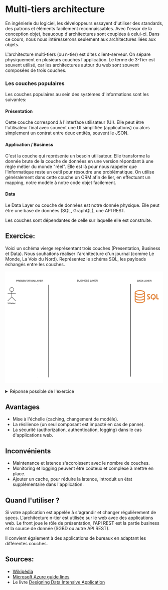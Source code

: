 # Multi-tiers architecture

En ingénierie du logiciel, les développeurs essayent d'utiliser des standards, des patrons et éléments facilement
reconnaissables. Avec l'essor de la conception objet, beaucoup d'architectures sont couplées à celui-ci. Dans ce cours,
nous nous intéresserons seulement aux architectures liées aux objets.

L'architecture multi-tiers (ou n-tier) est dites client-serveur. On sépare physiquement en plusieurs couches
l'application. Le terme de 3-Tier est souvent utilisé, car les architectures autour du web sont souvent composées de
trois couches.

### Les couches populaires

Les couches populaires au sein des systèmes d'informations sont les suivantes:

#### Présentation

Cette couche correspond à l'interface utilisateur (UI). Elle peut être l'utilisateur final avec souvent une UI
simplifiée (applications) ou alors simplement un contrat entre deux entités, souvent le JSON.

#### Application / Business

C'est la couche qui représente un besoin utilisateur. Elle transforme la donnée brute de la couche de données en une
version répondant à une règle métier du monde "réel". Elle est là pour nous rappeler que l'informatique reste
un outil pour résoudre une problématique. On utilise généralement dans cette couche un ORM afin de lier, en effectuant
un mapping, notre modèle à notre code objet facilement.

#### Data

Le Data Layer ou couche de données est notre donnée physique. Elle peut être une base de données (SQL, GraphQL), une API
REST.

Les couches sont dépendantes de celle sur laquelle elle est construite.

## Exercice:

Voici un schéma vierge représentant trois couches (Presentation, Business et Data). Nous souhaitons réaliser
l'architecture d'un journal (comme Le Monde, La Voix du Nord). Représentez le schéma SQL, les payloads échangés entre
les couches.

![Image du schéma n-tier vide](./images/empty_n_tier.png)

<details>
<summary>Réponse possible de l'exercice</summary>
<img src="./images/full_n_tier.png" alt="Schéma n tier"/>
</details>

## Avantages

- Mise à l'échelle (caching, changement de modèle).
- La résilience (un seul composant est impacté en cas de panne).
- La sécurité (authorization, authentication, logging) dans le cas d'applications web.

## Inconvénients

- Maintenance et latence s'accroissent avec le nombre de couches.
- Monitoring et logging peuvent être coûteux et complexe à mettre en place.
- Ajouter un cache, pour réduire la latence, introduit un état supplémentaire dans l'application.

## Quand l'utiliser ?

Si votre application est appelée à s'agrandir et changer régulièrement de specs. L'architecture n-tier est utilisée
sur le web avec des applications web. Le front joue le rôle de présentation, l'API REST est la partie business et la
source de donnée (SGBD ou autre API REST).

Il convient également à des applications de bureaux en adaptant les différentes couches.

## Sources:

- [Wikipédia](https://en.wikipedia.org/wiki/Multitier_architecture)
- [Microsoft Azure guide lines](https://learn.microsoft.com/en-us/azure/architecture/guide/architecture-styles/n-tier)
- Le livre [Designing Data Intensive Application](https://dataintensive.net/)